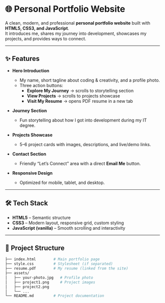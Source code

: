 # 🌐 Personal Portfolio Website

A clean, modern, and professional **personal portfolio website** built with **HTML5, CSS3, and JavaScript**.  
It introduces me, shares my journey into development, showcases my projects, and provides ways to connect.

---

## ✨ Features

- **Hero Introduction**
  - My name, short tagline about coding & creativity, and a profile photo.
  - Three action buttons:
    - **Explore My Journey** → scrolls to storytelling section  
    - **View Projects** → scrolls to projects showcase  
    - **Visit My Resume** → opens PDF resume in a new tab  

- **Journey Section**
  - Fun storytelling about how I got into development during my IT degree.  

- **Projects Showcase**
  - 5–6 project cards with images, descriptions, and live/demo links.  

- **Contact Section**
  - Friendly “Let’s Connect” area with a direct **Email Me** button.  

- **Responsive Design**
  - Optimized for mobile, tablet, and desktop.  

---

## 🛠️ Tech Stack

- **HTML5** – Semantic structure  
- **CSS3** – Modern layout, responsive grid, custom styling  
- **JavaScript (vanilla)** – Smooth scrolling and interactivity  

---

## 📂 Project Structure

```bash
├── index.html        # Main portfolio page
├── style.css         # Stylesheet (if separated)
├── resume.pdf        # My resume (linked from the site)
├── assets/
│   ├── your-photo.jpg   # Profile photo
│   ├── project1.png     # Project images
│   ├── project2.png
│   └── ...
└── README.md         # Project documentation
